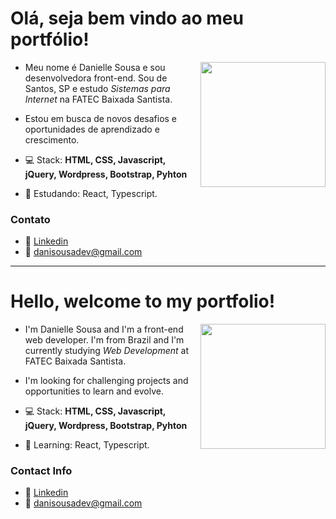 # Olá, seja bem vindo ao meu portfólio! 

<img align="right" height="200" src="https://images.emojiterra.com/google/android-pie/512px/1f469-1f3fb-1f4bb.png"/>

* Meu nome é Danielle Sousa e sou desenvolvedora front-end. Sou de Santos, SP e estudo *Sistemas para Internet* na FATEC Baixada Santista.
* Estou em busca de novos desafios e oportunidades de aprendizado e crescimento.

* 💻 Stack: **HTML, CSS, Javascript, jQuery, Wordpress, Bootstrap, Pyhton**
* 📖 Estudando: React, Typescript.

### Contato
* 🔗 [Linkedin](https://www.linkedin.com/in/danielle-sousa/) 
* 📧 danisousadev@gmail.com

* * *

# Hello, welcome to my portfolio! 

<img align="right" height="200" src="https://images.emojiterra.com/google/android-pie/512px/1f469-1f3fb-1f4bb.png"/>

* I'm Danielle Sousa and I'm a front-end web developer. I'm from Brazil and I'm currently studying *Web Development* at FATEC Baixada Santista.
* I'm looking for challenging projects and opportunities to learn and evolve. 

* 💻 Stack: **HTML, CSS, Javascript, jQuery, Wordpress, Bootstrap, Pyhton**
* 📖 Learning: React, Typescript.

### Contact Info
* 🔗 [Linkedin](https://www.linkedin.com/in/danielle-sousa/) 
* 📧 danisousadev@gmail.com
